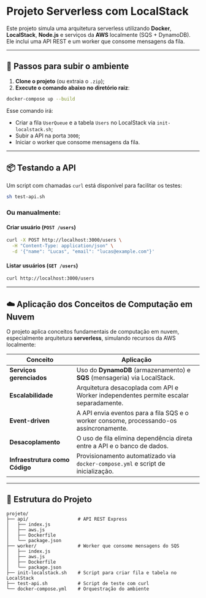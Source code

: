 # Projeto Serverless com LocalStack

Este projeto simula uma arquitetura serverless utilizando **Docker**, **LocalStack**, **Node.js** e serviços da **AWS** localmente (SQS + DynamoDB). Ele inclui uma API REST e um worker que consome mensagens da fila.

---

## 🚀 Passos para subir o ambiente

1. **Clone o projeto** (ou extraia o `.zip`);
2. **Execute o comando abaixo no diretório raiz**:

```bash
docker-compose up --build
```

Esse comando irá:

- Criar a fila `UserQueue` e a tabela `Users` no LocalStack via `init-localstack.sh`;
- Subir a API na porta `3000`;
- Iniciar o worker que consome mensagens da fila.

---

## 📦 Testando a API

Um script com chamadas `curl` está disponível para facilitar os testes:

```bash
sh test-api.sh
```

### Ou manualmente:

#### Criar usuário (`POST /users`)

```bash
curl -X POST http://localhost:3000/users \
  -H "Content-Type: application/json" \
  -d '{"name": "Lucas", "email": "lucas@example.com"}'
```

#### Listar usuários (`GET /users`)

```bash
curl http://localhost:3000/users
```

---

## ☁️ Aplicação dos Conceitos de Computação em Nuvem

O projeto aplica conceitos fundamentais de computação em nuvem, especialmente arquitetura **serverless**, simulando recursos da AWS localmente:

| Conceito | Aplicação |
|---------|-----------|
| **Serviços gerenciados** | Uso do **DynamoDB** (armazenamento) e **SQS** (mensageria) via LocalStack. |
| **Escalabilidade** | Arquitetura desacoplada com API e Worker independentes permite escalar separadamente. |
| **Event-driven** | A API envia eventos para a fila SQS e o worker consome, processando-os assíncronamente. |
| **Desacoplamento** | O uso de fila elimina dependência direta entre a API e o banco de dados. |
| **Infraestrutura como Código** | Provisionamento automatizado via `docker-compose.yml` e script de inicialização. |

---

## 📁 Estrutura do Projeto

```
projeto/
├── api/                  # API REST Express
│   ├── index.js
│   ├── aws.js
│   ├── Dockerfile
│   └── package.json
├── worker/               # Worker que consome mensagens do SQS
│   ├── index.js
│   ├── aws.js
│   ├── Dockerfile
│   └── package.json
├── init-localstack.sh    # Script para criar fila e tabela no LocalStack
├── test-api.sh           # Script de teste com curl
└── docker-compose.yml    # Orquestração do ambiente
```
